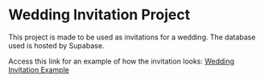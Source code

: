 # Wedding Invitation Project

This project is made to be used as invitations for a wedding. The database used is hosted by Supabase.

Access this link for an example of how the invitation looks:
[Wedding Invitation Example](https://dogarualexandru.github.io/org/#/682c96a2-4d35-4fc5-9c2d-df27d89148aa)

